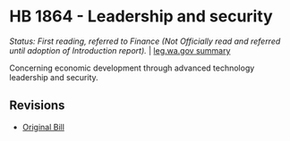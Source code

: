 # HB 1864 - Leadership and security
*Status: First reading, referred to Finance (Not Officially read and referred until adoption of Introduction report).* | [leg.wa.gov summary](https://app.leg.wa.gov/billsummary?BillNumber=1864&Year=2021)

Concerning economic development through advanced technology leadership and security.

## Revisions
* [Original Bill](1/)